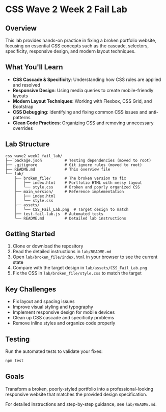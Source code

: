 # CSS Wave 2 Week 2 Fail Lab

## Overview
This lab provides hands-on practice in fixing a broken portfolio website, focusing on essential CSS concepts such as the cascade, selectors, specificity, responsive design, and modern layout techniques.

## What You'll Learn
- **CSS Cascade & Specificity**: Understanding how CSS rules are applied and resolved
- **Responsive Design**: Using media queries to create mobile-friendly layouts
- **Modern Layout Techniques**: Working with Flexbox, CSS Grid, and Bootstrap
- **CSS Debugging**: Identifying and fixing common CSS issues and anti-patterns
- **Clean Code Practices**: Organizing CSS and removing unnecessary overrides

## Lab Structure
```
css_wave2_week2_fail_lab/
├── package.json          # Testing dependencies (moved to root)
├── .gitignore            # Git ignore rules (moved to root)
├── README.md             # This overview file
└── lab/
    ├── broken_file/      # The broken version to fix
    │   ├── index.html    # Portfolio HTML with messy layout
    │   └── style.css     # Broken and poorly organized CSS
    ├── main_version/     # Reference implementation
    │   ├── index.html
    │   └── style.css
    ├── assets/
    │   └── CSS_Fail_Lab.png  # Target design to match
    ├── test-fail-lab.js  # Automated tests
    └── README.md         # Detailed lab instructions
```

## Getting Started
1. Clone or download the repository
2. Read the detailed instructions in `lab/README.md`
3. Open `lab/broken_file/index.html` in your browser to see the current state
4. Compare with the target design in `lab/assets/CSS_Fail_Lab.png`
5. Fix the CSS in `lab/broken_file/style.css` to match the target

## Key Challenges
- Fix layout and spacing issues
- Improve visual styling and typography
- Implement responsive design for mobile devices
- Clean up CSS cascade and specificity problems
- Remove inline styles and organize code properly

## Testing
Run the automated tests to validate your fixes:
```bash
npm test
```

## Goals
Transform a broken, poorly-styled portfolio into a professional-looking responsive website that matches the provided design specification.

For detailed instructions and step-by-step guidance, see `lab/README.md`.